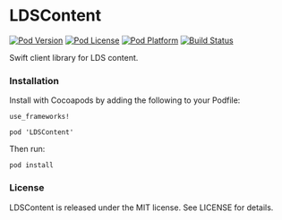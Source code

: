 # LDSContent

[![Pod Version](https://img.shields.io/cocoapods/v/LDSContent.svg)](LDSContent.podspec)
[![Pod License](https://img.shields.io/cocoapods/l/LDSContent.svg)](LICENSE)
[![Pod Platform](https://img.shields.io/cocoapods/p/LDSContent.svg)](LDSContent.podspec)
[![Build Status](https://img.shields.io/travis/CrossWaterBridge/LDSContent.svg?branch=master)](https://travis-ci.org/CrossWaterBridge/LDSContent)

Swift client library for LDS content.

### Installation

Install with Cocoapods by adding the following to your Podfile:

```
use_frameworks!

pod 'LDSContent'
```

Then run:

```
pod install
```

### License

LDSContent is released under the MIT license. See LICENSE for details.
